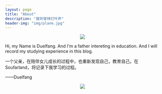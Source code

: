 ```yaml
---
layout: page
title: "About"
description: "莫听穿林打叶声"
header-img: "img/plane.jpg"
---
```


<center>
    <p><img src="http://oa0rgcr6l.bkt.clouddn.com/soulfar-small.jpg" align="center"></p>
</center>

Hi, my Name is Duelfang. And I'm a father intereting in education. And I will record my studying experience in this blog. 

一个父亲，在陪伴女儿成长的过程中，也重新发现自己，教育自己。在Soufarland，将记录下我学习的过程。

——Duelfang




<center>
    <p><img src="http://dreamofbook.qiniudn.com/hacker.png" align="center"></p>
</center>
